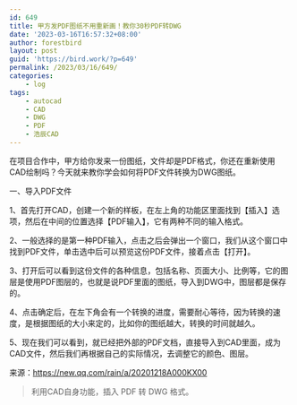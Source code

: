 ```yaml
---
id: 649
title: 甲方发PDF图纸不用重新画！教你30秒PDF转DWG
date: '2023-03-16T16:57:32+08:00'
author: forestbird
layout: post
guid: 'https://bird.work/?p=649'
permalink: /2023/03/16/649/
categories:
    - log
tags:
    - autocad
    - CAD
    - DWG
    - PDF
    - 浩辰CAD
---
```


在项目合作中，甲方给你发来一份图纸，文件却是PDF格式，你还在重新使用CAD绘制吗？今天就来教你学会如何将PDF文件转换为DWG图纸。

一、导入PDF文件

1、首先打开CAD，创建一个新的样板，在左上角的功能区里面找到【插入】选项，然后在中间的位置选择【PDF输入】，它有两种不同的输入格式。

2、一般选择的是第一种PDF输入，点击之后会弹出一个窗口，我们从这个窗口中找到PDF文件，单击选中后可以预览这份PDF文件，接着点击【打开】。

3、打开后可以看到这份文件的各种信息，包括名称、页面大小、比例等，它的图层是使用PDF图层的，也就是说PDF里面的图纸，导入到DWG中，图层都是保存的。

4、点击确定后，在左下角会有一个转换的进度，需要耐心等待，因为转换的速度，是根据图纸的大小来定的，比如你的图纸越大，转换的时间就越久。

5、现在我们可以看到，就已经把外部的PDF文档，直接导入到CAD里面，成为CAD文件，然后我们再根据自己的实际情况，去调整它的颜色、图层。

来源：<https://new.qq.com/rain/a/20201218A000KX00>

> 利用CAD自身功能，插入 PDF 转 DWG 格式。